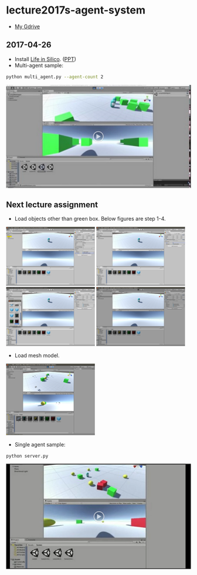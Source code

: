 # lecture2017s-agent-system

- [My Gdrive](https://drive.google.com/drive/u/1/folders/0B9P1L--7Wd2vbEpHM2JMckxZWms)


## 2017-04-26

- Install [Life in Silico](https://github.com/wbap/lis). ([PPT](https://drive.google.com/open?id=0B9P1L--7Wd2vbnhzTU1hRXRUR0U))
- Multi-agent sample:

```bash
python multi_agent.py --agent-count 2
```

[![](_static/lis_multi_agent_sceenshot.png)](https://drive.google.com/open?id=0B9P1L--7Wd2vQ0M4UTRYZ2RoMnM)


## Next lecture assignment

- Load objects other than green box. Below figures are step 1-4.

<img src="_static/lis_place_other_objects_001.png" width="48%" /> <img src="_static/lis_place_other_objects_002.png" width="48%" />
<img src="_static/lis_place_other_objects_003.png" width="48%" /> <img src="_static/lis_place_other_objects_004.png" width="48%" />

- Load mesh model.

<img src="_static/lis_place_chair.png" width="48%" />

- Single agent sample:

```bash
python server.py
```

[![](_static/lis_various_objects_screenshot.png)](https://drive.google.com/open?id=0B9P1L--7Wd2vdDhmMlVWWjRiNDA)

